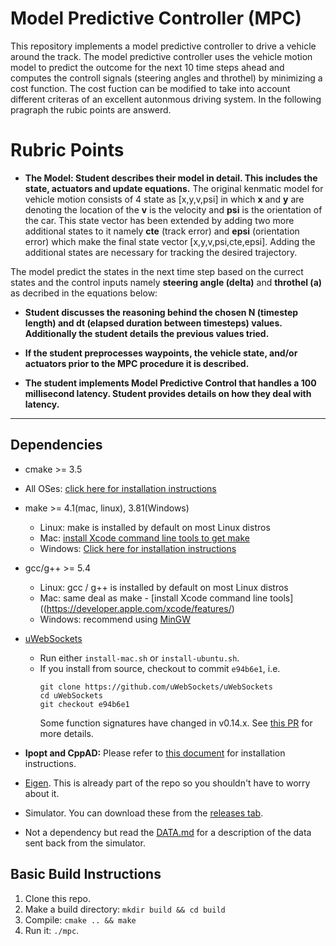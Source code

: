 # Model Predictive Controller (MPC)

This repository implements a model predictive controller to drive a vehicle around the track. The model predictive controller uses the vehicle motion model to predict the outcome for the next 10 time steps ahead and computes the controll signals (steering angles and throthel) by minimizing a cost function. The cost fuction can be modified to take into account different criteras of an excellent autonmous driving system. In the following pragraph the rubic points are answerd.

# Rubric Points
* **The Model: Student describes their model in detail. This includes the state, actuators and update equations.**
The original kenmatic model for vehicle motion consists of 4 state as [x,y,v,psi] in which **x** and **y** are denoting the location of the **v** is the velocity and **psi** is the orientation of the car. This state vector has been extended by adding two more additional states to it namely **cte** (track error) and **epsi** (orientation error) which make the final state vector [x,y,v,psi,cte,epsi]. Adding the additional states are necessary for tracking the desired trajectory.

The model predict the states in the next time step based on the currect states and the control inputs namely **steering angle (delta)** and **throthel (a)** as decribed in the equations below:



* **Student discusses the reasoning behind the chosen N (timestep length) and dt (elapsed duration between timesteps) values. Additionally the student details the previous values tried.**


* **If the student preprocesses waypoints, the vehicle state, and/or actuators prior to the MPC procedure it is described.**

* **The student implements Model Predictive Control that handles a 100 millisecond latency. Student provides details on how they deal with latency.**





---

## Dependencies

* cmake >= 3.5
 * All OSes: [click here for installation instructions](https://cmake.org/install/)
* make >= 4.1(mac, linux), 3.81(Windows)
  * Linux: make is installed by default on most Linux distros
  * Mac: [install Xcode command line tools to get make](https://developer.apple.com/xcode/features/)
  * Windows: [Click here for installation instructions](http://gnuwin32.sourceforge.net/packages/make.htm)
* gcc/g++ >= 5.4
  * Linux: gcc / g++ is installed by default on most Linux distros
  * Mac: same deal as make - [install Xcode command line tools]((https://developer.apple.com/xcode/features/)
  * Windows: recommend using [MinGW](http://www.mingw.org/)
* [uWebSockets](https://github.com/uWebSockets/uWebSockets)
  * Run either `install-mac.sh` or `install-ubuntu.sh`.
  * If you install from source, checkout to commit `e94b6e1`, i.e.
    ```
    git clone https://github.com/uWebSockets/uWebSockets
    cd uWebSockets
    git checkout e94b6e1
    ```
    Some function signatures have changed in v0.14.x. See [this PR](https://github.com/udacity/CarND-MPC-Project/pull/3) for more details.

* **Ipopt and CppAD:** Please refer to [this document](https://github.com/udacity/CarND-MPC-Project/blob/master/install_Ipopt_CppAD.md) for installation instructions.
* [Eigen](http://eigen.tuxfamily.org/index.php?title=Main_Page). This is already part of the repo so you shouldn't have to worry about it.
* Simulator. You can download these from the [releases tab](https://github.com/udacity/self-driving-car-sim/releases).
* Not a dependency but read the [DATA.md](./DATA.md) for a description of the data sent back from the simulator.


## Basic Build Instructions

1. Clone this repo.
2. Make a build directory: `mkdir build && cd build`
3. Compile: `cmake .. && make`
4. Run it: `./mpc`.
